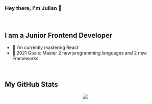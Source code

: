 ### Hey there, I'm Julian :wave:


<br/>

## I am a Junior Frontend Developer

- :muscle: I’m currently mastering React
- :medal_sports: 2021 Goals: Master 2 new programming languages and 2 new Frameworks


<br/>

## My GitHub Stats

<p align="center">
<img  src="https://github-readme-stats.vercel.app/api?username=Julianb18&show_icons=true&count_private=true&line_height=27&text_color=c9cacc&icon_color=3FC075&bg_color=1d1f21&title_color=4494BB" />
</p>
